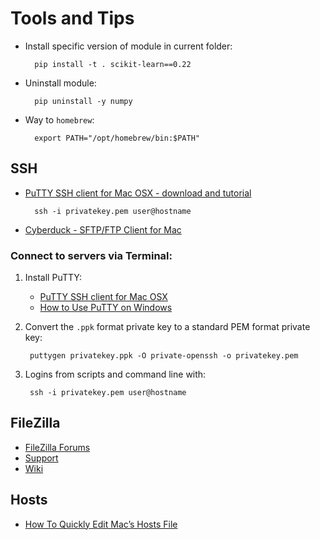 # Tools and Tips

- Install specific version of module in current folder:

		pip install -t . scikit-learn==0.22
- Uninstall module:
		
		pip uninstall -y numpy

- Way to `homebrew`:

		export PATH="/opt/homebrew/bin:$PATH"

## SSH 

- [PuTTY SSH client for Mac OSX - download and tutorial](https://www.ssh.com/academy/ssh/putty/mac)

		ssh -i privatekey.pem user@hostname 
- [Cyberduck - SFTP/FTP Client for Mac](https://www.ssh.com/academy/ssh/cyberduck)

### Connect to servers via Terminal:

1. Install PuTTY:
    - [PuTTY SSH client for Mac OSX](https://www.ssh.com/academy/ssh/putty/mac)
    - [How to Use PuTTY on Windows](https://www.ssh.com/academy/ssh/putty/windows)
2. Convert the `.ppk` format private key to a standard PEM format private key:

		puttygen privatekey.ppk -O private-openssh -o privatekey.pem
  
3. Logins from scripts and command line with:

        ssh -i privatekey.pem user@hostname



## FileZilla

- [FileZilla Forums](https://forum.filezilla-project.org)
- [Support](https://filezilla-project.org/support.php?version=3.53.1&product=#bugs)
- [Wiki](https://wiki.filezilla-project.org/Main_Page)


## Hosts

- [How To Quickly Edit Mac’s Hosts File](https://setapp.com/how-to/edit-mac-hosts-file)
